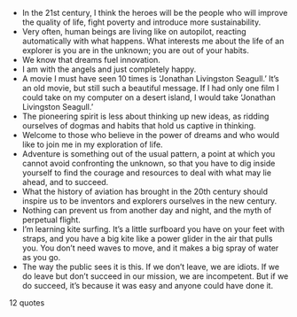  - In the 21st century, I think the heroes will be the people who will improve the quality of life, fight poverty and introduce more sustainability.
 - Very often, human beings are living like on autopilot, reacting automatically with what happens. What interests me about the life of an explorer is you are in the unknown; you are out of your habits.
 - We know that dreams fuel innovation.
 - I am with the angels and just completely happy.
 - A movie I must have seen 10 times is ‘Jonathan Livingston Seagull.’ It’s an old movie, but still such a beautiful message. If I had only one film I could take on my computer on a desert island, I would take ‘Jonathan Livingston Seagull.’
 - The pioneering spirit is less about thinking up new ideas, as ridding ourselves of dogmas and habits that hold us captive in thinking.
 - Welcome to those who believe in the power of dreams and who would like to join me in my exploration of life.
 - Adventure is something out of the usual pattern, a point at which you cannot avoid confronting the unknown, so that you have to dig inside yourself to find the courage and resources to deal with what may lie ahead, and to succeed.
 - What the history of aviation has brought in the 20th century should inspire us to be inventors and explorers ourselves in the new century.
 - Nothing can prevent us from another day and night, and the myth of perpetual flight.
 - I’m learning kite surfing. It’s a little surfboard you have on your feet with straps, and you have a big kite like a power glider in the air that pulls you. You don’t need waves to move, and it makes a big spray of water as you go.
 - The way the public sees it is this. If we don’t leave, we are idiots. If we do leave but don’t succeed in our mission, we are incompetent. But if we do succeed, it’s because it was easy and anyone could have done it.

12 quotes